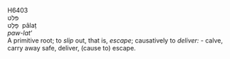 <body>
  <p>H6403<br>  פּלט  <br> פָּלַט  ‎  pâlaṭ  <br><i>paw-lat‘ </i><br>A primitive root; to <i>slip</i> out, that is, <i>escape</i>; causatively to <i>deliver: - </i>calve, carry away safe, deliver, (cause to) escape.<br></p>
 </body>